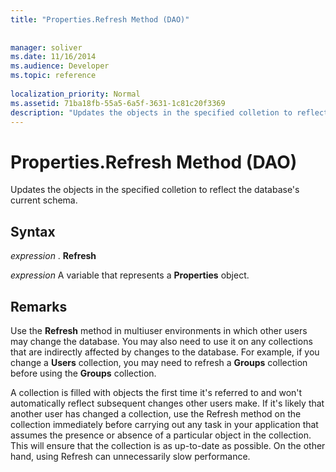 ```yaml
---
title: "Properties.Refresh Method (DAO)"
 
 
manager: soliver
ms.date: 11/16/2014
ms.audience: Developer
ms.topic: reference
  
localization_priority: Normal
ms.assetid: 71ba18fb-55a5-6a5f-3631-1c81c20f3369
description: "Updates the objects in the specified colletion to reflect the database's current schema."
---
```


# Properties.Refresh Method (DAO)

Updates the objects in the specified colletion to reflect the database's current schema.
  
## Syntax

 *expression*  . **Refresh**
  
 *expression*  A variable that represents a **Properties** object. 
  
## Remarks

Use the **Refresh** method in multiuser environments in which other users may change the database. You may also need to use it on any collections that are indirectly affected by changes to the database. For example, if you change a **Users** collection, you may need to refresh a **Groups** collection before using the **Groups** collection. 
  
A collection is filled with objects the first time it's referred to and won't automatically reflect subsequent changes other users make. If it's likely that another user has changed a collection, use the Refresh method on the collection immediately before carrying out any task in your application that assumes the presence or absence of a particular object in the collection. This will ensure that the collection is as up-to-date as possible. On the other hand, using Refresh can unnecessarily slow performance.
  


